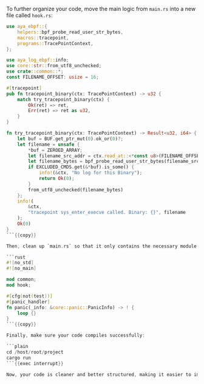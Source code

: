 To further organize your code, move the main logic from `main.rs` into a new file called `hook.rs`:

```rust
use aya_ebpf::{
    helpers::bpf_probe_read_user_str_bytes,
    macros::tracepoint,
    programs::TracePointContext,
};

use aya_log_ebpf::info;
use core::str::from_utf8_unchecked;
use crate::common::*;
const FILENAME_OFFSET: usize = 16;

#[tracepoint]
pub fn tracepoint_binary(ctx: TracePointContext) -> u32 {
    match try_tracepoint_binary(ctx) {
        Ok(ret) => ret,
        Err(ret) => ret as u32,
    }
}

fn try_tracepoint_binary(ctx: TracePointContext) -> Result<u32, i64> {
    let buf = BUF.get_ptr_mut(0).ok_or(0)?;
    let filename = unsafe {
        *buf = ZEROED_ARRAY;
        let filename_src_addr = ctx.read_at::<*const u8>(FILENAME_OFFSET)?;
        let filename_bytes = bpf_probe_read_user_str_bytes(filename_src_addr, &mut *buf)?;
        if EXCLUDED_CMDS.get(&*buf).is_some() {
            info!(&ctx, "No log for this Binary");
            return Ok(0);
        }
        from_utf8_unchecked(filename_bytes)
    };
    info!(
        &ctx,
        "tracepoint sys_enter_execve called. Binary: {}", filename
    );
    Ok(0)
}
```{{copy}}

Then, clean up `main.rs` so that it only contains the necessary module declarations and panic handler:

```rust
#![no_std]
#![no_main]

mod common;
mod hook;

#[cfg(not(test))]
#[panic_handler]
fn panic(_info: &core::panic::PanicInfo) -> ! {
    loop {}
}
```{{copy}}

Finally, make sure your code compiles successfully:

```plain
cd /host/root/project
cargo run
```{{exec interrupt}}

Now, your code is cleaner and better structured, making it easier to implement tail calls efficiently. 
